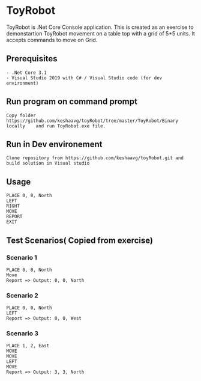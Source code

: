# ToyRobot

ToyRobot is .Net Core Console application. This is created as an exercise to demonstartion ToyRobot movement 
on a table top with a grid of 5*5 units. It accepts commands to move on Grid.

## Prerequisites
	- .Net Core 3.1
	- Visual Studio 2019 with C# / Visual Studio code (for dev environment)

## Run program on command prompt
	
	Copy folder https://github.com/keshaavg/toyRobot/tree/master/ToyRobot/Binary locally	and run ToyRobot.exe file.

## Run in Dev environement

	Clone repository from https://github.com/keshaavg/toyRobot.git and build solution in Visual studio

## Usage

```
PLACE 0, 0, North 
LEFT
RIGHT
MOVE
REPORT
EXIT
```

## Test Scenarios( Copied from exercise) 

### Scenario 1
```
PLACE 0, 0, North
Move 
Report => Output: 0, 0, North
```

### Scenario 2
```
PLACE 0, 0, North
LEFT 
Report => Output: 0, 0, West
```

### Scenario 3
```
PLACE 1, 2, East
MOVE
MOVE
LEFT
MOVE
Report => Output: 3, 3, North
```
